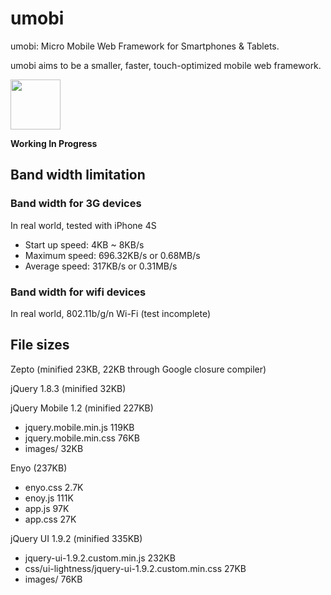 umobi
==============
umobi: Micro Mobile Web Framework for Smartphones & Tablets.

umobi aims to be a smaller, faster, touch-optimized mobile web framework.


<img height="80" src="https://raw.github.com/c9s/umobi/master/assets/logo.png"/>


**Working In Progress**

## Band width limitation

### Band width for 3G devices

In real world, tested with iPhone 4S

- Start up speed: 4KB ~ 8KB/s
- Maximum speed: 696.32KB/s or 0.68MB/s
- Average speed: 317KB/s or 0.31MB/s

### Band width for wifi devices

In real world, 802.11b/g/n Wi-Fi (test incomplete)

## File sizes

Zepto (minified 23KB, 22KB through Google closure compiler)

jQuery 1.8.3 (minified 32KB)


jQuery Mobile 1.2 (minified 227KB)

- jquery.mobile.min.js 119KB
- jquery.mobile.min.css 76KB
- images/ 32KB

Enyo (237KB)

- enyo.css 2.7K
- enoy.js  111K
- app.js    97K
- app.css   27K

jQuery UI 1.9.2 (minified 335KB)

- jquery-ui-1.9.2.custom.min.js 232KB
- css/ui-lightness/jquery-ui-1.9.2.custom.min.css 27KB
- images/   76KB

